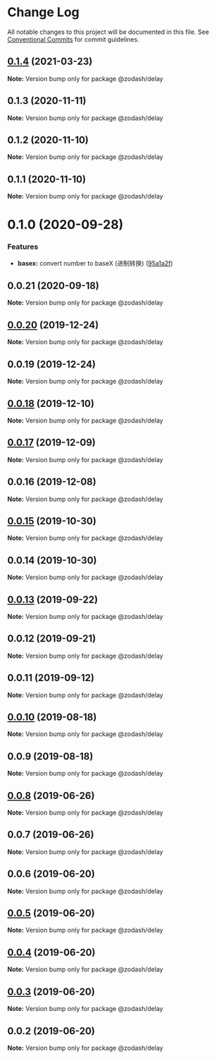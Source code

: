 # Change Log

All notable changes to this project will be documented in this file.
See [Conventional Commits](https://conventionalcommits.org) for commit guidelines.

## [0.1.4](https://github.com/zcorky/zodash/compare/@zodash/delay@0.1.3...@zodash/delay@0.1.4) (2021-03-23)

**Note:** Version bump only for package @zodash/delay





## 0.1.3 (2020-11-11)

**Note:** Version bump only for package @zodash/delay





## 0.1.2 (2020-11-10)

**Note:** Version bump only for package @zodash/delay





## 0.1.1 (2020-11-10)

**Note:** Version bump only for package @zodash/delay





# 0.1.0 (2020-09-28)


### Features

* **basex:** convert number to baseX (进制转换) ([95a1a2f](https://github.com/zcorky/zodash/commit/95a1a2f361d73de5caa3b8e297c1643e97e40983))





## 0.0.21 (2020-09-18)

**Note:** Version bump only for package @zodash/delay





## [0.0.20](https://github.com/zcorky/zodash/compare/@zodash/delay@0.0.19...@zodash/delay@0.0.20) (2019-12-24)

**Note:** Version bump only for package @zodash/delay





## 0.0.19 (2019-12-24)

**Note:** Version bump only for package @zodash/delay





## [0.0.18](https://github.com/zcorky/zodash/compare/@zodash/delay@0.0.17...@zodash/delay@0.0.18) (2019-12-10)

**Note:** Version bump only for package @zodash/delay





## [0.0.17](https://github.com/zcorky/zodash/compare/@zodash/delay@0.0.16...@zodash/delay@0.0.17) (2019-12-09)

**Note:** Version bump only for package @zodash/delay





## 0.0.16 (2019-12-08)

**Note:** Version bump only for package @zodash/delay





## [0.0.15](https://github.com/zcorky/zodash/compare/@zodash/delay@0.0.14...@zodash/delay@0.0.15) (2019-10-30)

**Note:** Version bump only for package @zodash/delay





## 0.0.14 (2019-10-30)

**Note:** Version bump only for package @zodash/delay





## [0.0.13](https://github.com/zcorky/zodash/compare/@zodash/delay@0.0.12...@zodash/delay@0.0.13) (2019-09-22)

**Note:** Version bump only for package @zodash/delay





## 0.0.12 (2019-09-21)

**Note:** Version bump only for package @zodash/delay





## 0.0.11 (2019-09-12)

**Note:** Version bump only for package @zodash/delay





## [0.0.10](https://github.com/zcorky/zodash/compare/@zodash/delay@0.0.9...@zodash/delay@0.0.10) (2019-08-18)

**Note:** Version bump only for package @zodash/delay





## 0.0.9 (2019-08-18)

**Note:** Version bump only for package @zodash/delay





## [0.0.8](https://github.com/zcorky/zodash/compare/@zodash/delay@0.0.7...@zodash/delay@0.0.8) (2019-06-26)

**Note:** Version bump only for package @zodash/delay





## 0.0.7 (2019-06-26)

**Note:** Version bump only for package @zodash/delay





## 0.0.6 (2019-06-20)

**Note:** Version bump only for package @zodash/delay





## [0.0.5](https://github.com/zcorky/zodash/compare/@zodash/delay@0.0.4...@zodash/delay@0.0.5) (2019-06-20)

**Note:** Version bump only for package @zodash/delay





## [0.0.4](https://github.com/zcorky/zodash/compare/@zodash/delay@0.0.3...@zodash/delay@0.0.4) (2019-06-20)

**Note:** Version bump only for package @zodash/delay





## [0.0.3](https://github.com/zcorky/zodash/compare/@zodash/delay@0.0.2...@zodash/delay@0.0.3) (2019-06-20)

**Note:** Version bump only for package @zodash/delay





## 0.0.2 (2019-06-20)

**Note:** Version bump only for package @zodash/delay
